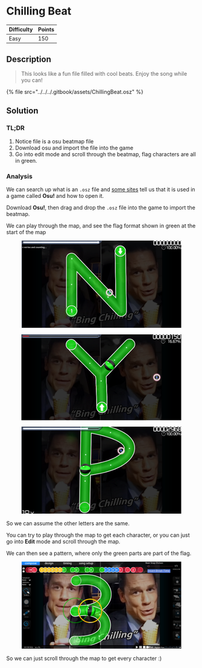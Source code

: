 # Chilling Beat

| Difficulty | Points |
| ---------- | ------ |
| Easy       | 150    |

## Description

> This looks like a fun file filled with cool beats. Enjoy the song while you can!

{% file src="../../../.gitbook/assets/ChillingBeat.osz" %}

## Solution

### TL;DR

1. Notice file is a osu beatmap file
2. Download osu and import the file into the game
3. Go into edit mode and scroll through the beatmap, flag characters are all in green.

### Analysis

We can search up what is an `.osz` file and [some sites](https://osu.ppy.sh/community/forums/topics/662852?n=1) tell us that it is used in a game called **Osu!** and how to open it.

Download **Osu!**, then drag and drop the `.osz` file into the game to import the beatmap.

We can play through the map, and see the flag format shown in green at the start of the map

<figure><img src="../../../.gitbook/assets/image (20).png" alt=""><figcaption></figcaption></figure>

<figure><img src="../../../.gitbook/assets/image (19).png" alt=""><figcaption></figcaption></figure>

<figure><img src="../../../.gitbook/assets/image (26).png" alt=""><figcaption></figcaption></figure>

So we can assume the other letters are the same.

You can try to play through the map to get each character, or you can just go into **Edit** mode and scroll through the map.

We can then see a pattern, where only the green parts are part of the flag.

<figure><img src="../../../.gitbook/assets/image (16).png" alt=""><figcaption></figcaption></figure>

So we can just scroll through the map to get every character :)

